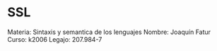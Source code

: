 # SSL

Materia: Sintaxis y semantica de los lenguajes
Nombre: Joaquín Fatur
Curso: k2006
Legajo: 207.984-7
